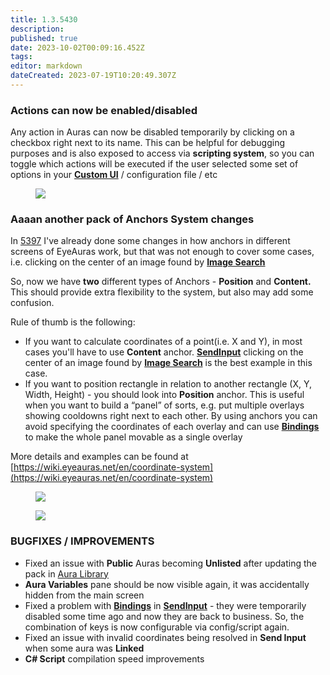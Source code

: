 ```yaml
---
title: 1.3.5430
description: 
published: true
date: 2023-10-02T00:09:16.452Z
tags: 
editor: markdown
dateCreated: 2023-07-19T10:20:49.307Z
---		
```

		
### Actions can now be enabled/disabled
Any action in Auras can now be disabled temporarily by clicking on a checkbox right next to its name. This can be helpful for debugging purposes and is also exposed to access via **scripting system**, so you can toggle which actions will be executed if the user selected some set of options in your [**Custom UI**](https://wiki.eyeauras.net/en/overlays/custom-ui) / configuration file / etc

<figure class="image image_resized" style="width:50%;">
  <img src="https://i.imgur.com/V1fqJJf.png">
</figure>

### Aaaan another pack of Anchors System changes
In [5397](https://eyeauras.net/download/?v=1.3.5397) I've already done some changes in how anchors in different screens of EyeAuras work, but that was not enough to cover some cases, i.e. clicking on the center of an image found by [**Image Search**](https://wiki.eyeauras.net/en/triggers/images/image-search)

So, now we have **two** different types of Anchors - **Position** and **Content.** This should provide extra flexibility to the system, but also may add some confusion. 

Rule of thumb is the following:

- If you want to calculate coordinates of a point(i.e. X and Y), in most cases you'll have to use **Content** anchor. [**SendInput**](https://wiki.eyeauras.net/en/actions/sendinput/send-input) clicking on the center of an image found by [**Image Search**](https://wiki.eyeauras.net/en/triggers/images/image-search) is the best example in this case.
- If you want to position rectangle in relation to another rectangle (X, Y, Width, Height) - you should look into **Position** anchor. This is useful when you want to build a “panel” of sorts, e.g. put multiple overlays showing cooldowns right next to each other. By using anchors you can avoid specifying the coordinates of each overlay and can use [**Bindings**](https://wiki.eyeauras.net/en/bindings) to make the whole panel movable as a single overlay

More details and examples can be found at [https://wiki.eyeauras.net/en/coordinate-system](https://wiki.eyeauras.net/en/coordinate-system)

<figure class="image image_resized" style="width:50%;">
  <img src="https://wiki.eyeauras.net/kfnkscuxzc.png">
</figure>

<figure class="image image_resized" style="width:50%;">
  <img src="https://wiki.eyeauras.net/wm5l5ma04c.png">
</figure>

### BUGFIXES / IMPROVEMENTS
- Fixed an issue with **Public** Auras becoming **Unlisted** after updating the pack in [Aura Library](https://eyeauras.net/library)
- **Aura Variables** pane should be now visible again, it was accidentally hidden from the main screen
- Fixed a problem with [**Bindings**](https://wiki.eyeauras.net/en/bindings) in [**SendInput**](https://wiki.eyeauras.net/en/actions/sendinput/send-input) - they were temporarily disabled some time ago and now they are back to business. So, the combination of keys is now configurable via config/script again.
- Fixed an issue with invalid coordinates being resolved in **Send Input** when some aura was **Linked**
- **C# Script** compilation speed improvements
